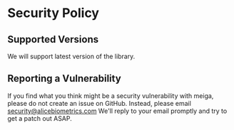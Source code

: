 # Security Policy

## Supported Versions
We will support latest version of the library.

## Reporting a Vulnerability

If you find what you think might be a security vulnerability with meiga,
please do not create an issue on GitHub. Instead, please email security@alicebiometrics.com
We'll reply to your email promptly and try to get a patch out ASAP.

